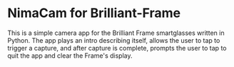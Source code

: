 # NimaCam for Brilliant-Frame
 This is a simple camera app for the Brilliant Frame smartglasses written in Python. The app plays an intro describing itself, allows the user to tap to trigger a capture, and after capture is complete, prompts the user to tap to quit the app and clear the Frame's display.
